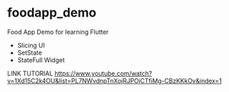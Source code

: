 # foodapp_demo

Food App Demo for learning Flutter 

- Slicing UI
- SetState
- StateFull Widget

LINK TUTORIAL https://www.youtube.com/watch?v=1Xd15C2k4OU&list=PL7NWvdnpTnXojRJPOjCTfiMg-CBzKKkOv&index=1




